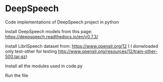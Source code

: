 # DeepSpeech
Code implementations of DeepSpeech project in python

 Install DeepSpeech models from this page: https://deepspeech.readthedocs.io/en/v0.7.3/
 
 Install LibriSpeech dataset from: https://www.openslr.org/12 
 ( I donwloaded only test-other for testing http://www.openslr.org/resources/12/train-other-500.tar.gz)
 
 Install all the modules used in code.py
 
 Run the file

